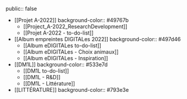 public:: false

- [[Projet A-2022]]
  background-color:: #49767b
	- [[Project_A-2022_ResearchDevelopment]]
	- [[Projet A-2022 - to-do-list]]
- [[Album empreintes DIGITALes 2022]]
  background-color:: #497d46
	- [[Album eDIGITALes to-do-list]]
	- [[Album eDIGITALes - Choix animaux]]
	- [[Album eDIGITALes - Inspiration]]
- [[DM1L]]
  background-color:: #533e7d
	- [[DM1L to-do-list]]
	- [[DM1L - R&D]]
	- [[DM1L - Littérature]]
- [[LITTÉRATURE]]
  background-color:: #793e3e